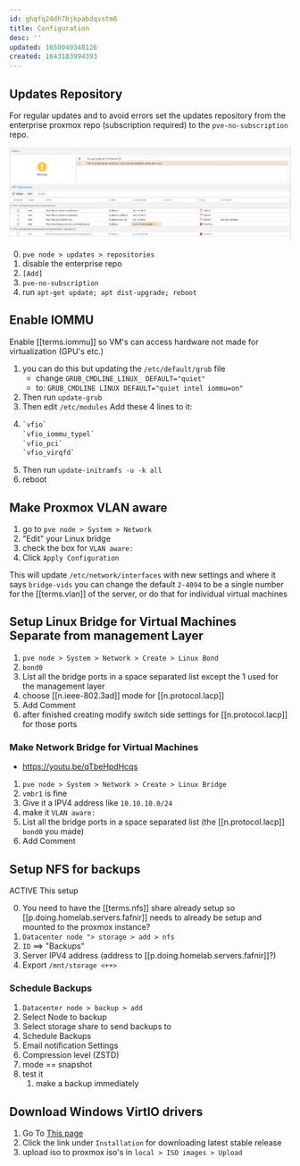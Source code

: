```yaml
---
id: ghqfq24dh7bjkpabdqvstm6
title: Configuration
desc: ''
updated: 1650049348126
created: 1643183994393
---
```


## Updates Repository

For regular updates and to avoid errors set the updates repository from the enterprise proxmox repo (subscription required) to the `pve-no-subscription` repo.

![repos](/assets/images/2022-01-25-23-37-43.png)

0. `pve node > updates > repositories`
1. disable the enterprise repo
2. `[Add]`
3. `pve-no-subscription`
4. run `apt-get update; apt dist-upgrade; reboot`

## Enable IOMMU

<!-- markdownlint-disable MD031-->

Enable [[terms.iommu]] so VM's can access hardware not made for virtualization (GPU's etc.)

1. you can do this but updating the `/etc/default/grub` file
   - change `GRUB_CMDLINE_LINUX_ DEFAULT="quiet"`
   - to: `GRUB_CMDLINE LINUX DEFAULT="quiet intel iommu=on"`
2. Then run `update-grub`
3. Then edit `/etc/modules` Add these 4 lines to it:
4.  
   ```txt
   `vfio`
   `vfio_iommu_typel`
   `vfio_pci`
   `vfio_virqfd`
   ```
5. Then run `update-initramfs -u -k all`
6. reboot

<!-- markdownlint-enable MD031-->
## Make Proxmox VLAN aware

1. go to `pve node > System > Network`
2. "Edit" your Linux bridge
3. check the box for `VLAN aware:`
4. Click `Apply Configuration`

This will update `/etc/network/interfaces` with new settings and where it says `bridge-vids` you can change the default `2-4094` to be a single number for the [[terms.vlan]] of the server, or do that for individual virtual machines

## Setup Linux Bridge for Virtual Machines Separate from management Layer

1. `pve node > System > Network > Create > Linux Bond`
2. `bond0`
3. List all the bridge ports in a space separated list except the 1 used for the management layer
4. choose [[n.ieee-802.3ad]] mode for [[n.protocol.lacp]]
5. Add Comment
6. after finished creating modify switch side settings for [[n.protocol.lacp]] for those ports

### Make Network Bridge for Virtual Machines

- <https://youtu.be/qTbeHpdHcqs>

1. `pve node > System > Network > Create > Linux Bridge`
2. `vmbr1` is fine
3. Give it a IPV4 address like `10.10.10.0/24`
4. make it `VLAN aware:`
5. List all the bridge ports in a space separated list (the [[n.protocol.lacp]] `bond0` you made)
6. Add Comment

## Setup NFS for backups

ACTIVE This setup

0. You need to have the [[terms.nfs]] share already setup so [[p.doing.homelab.servers.fafnir]] needs to already be setup and mounted to the proxmox instance?
1. `Datacenter node "> storage > add > nfs`
2. `ID` ==> "Backups"
3. Server IPV4 address (address to [[p.doing.homelab.servers.fafnir]]?)
4. Export `/mnt/storage <++>`

### Schedule Backups

1. `Datacenter node > backup > add`
2. Select Node to backup
3. Select storage share to send backups to
4. Schedule Backups
5. Email notification Settings
6. Compression level (ZSTD)
7. mode == snapshot
8. test it
   1. make a backup immediately

## Download Windows VirtIO drivers

1. Go To [This page][1]
2. Click the link under `Installation` for downloading latest stable release
3. upload iso to proxmox iso's in `local > ISO images > Upload`

[1]: https://pve.proxmox.com/wiki/Windows_VirtIO_Drivers
